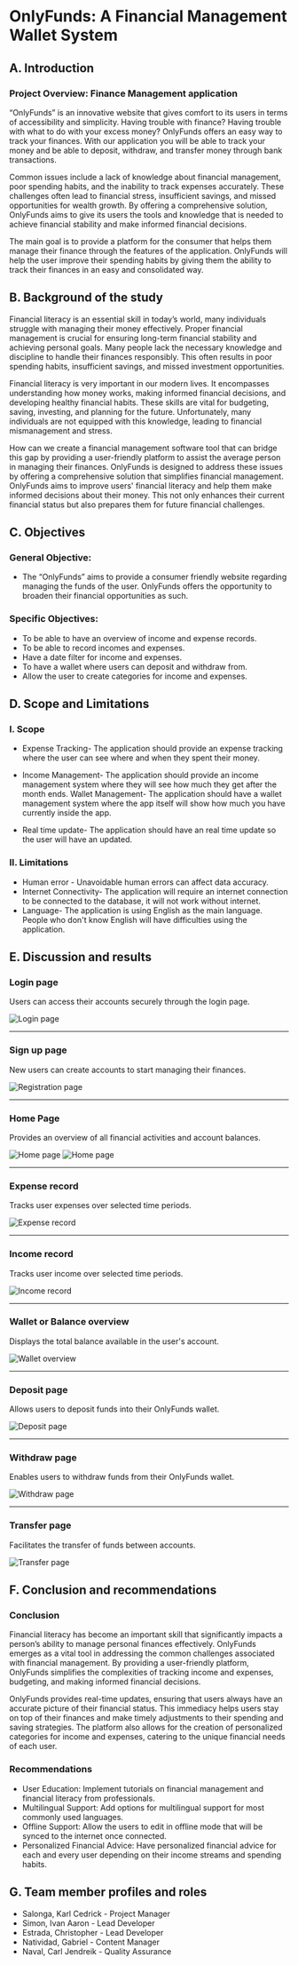 # OnlyFunds: A Financial Management Wallet System


 


## A.	Introduction
### Project Overview:  Finance Management application

“OnlyFunds” is an innovative website that gives comfort to its users in terms of accessibility and simplicity.  Having trouble with finance? Having trouble with what to do with your excess money? OnlyFunds offers an easy way to track your finances. With our application you will be able to track your money and be able to deposit, withdraw, and transfer money through bank transactions.

Common issues include a lack of knowledge about financial management, poor spending habits, and the inability to track expenses accurately. These challenges often lead to financial stress, insufficient savings, and missed opportunities for wealth growth. By offering a comprehensive solution, OnlyFunds aims to give its users the tools and knowledge that is  needed to achieve financial stability and make informed financial decisions.

The main goal is to provide a platform for the consumer that helps them manage their finance through the features of the application. OnlyFunds will help the user improve their spending habits by giving them the ability to track their finances in an easy and consolidated way.


## B.	Background of the study
Financial literacy is an essential skill in today’s world, many individuals struggle with managing their money effectively. Proper financial management is crucial for ensuring long-term financial stability and achieving personal goals. Many people lack the necessary knowledge and discipline to handle their finances responsibly. This often results in poor spending habits, insufficient savings, and missed investment opportunities.

Financial literacy is very important in our modern lives. It encompasses understanding how money works, making informed financial decisions, and developing healthy financial habits. These skills are vital for budgeting, saving, investing, and planning for the future. Unfortunately, many individuals are not equipped with this knowledge, leading to financial mismanagement and stress.

How can we create a financial management software tool that can bridge this gap by providing a user-friendly platform to assist the average person in managing their finances. OnlyFunds is designed to address these issues by offering a comprehensive solution that simplifies financial management. OnlyFunds aims to improve users' financial literacy and help them make informed decisions about their money. This not only enhances their current financial status but also prepares them for future financial challenges.


## C.	Objectives
### General Objective:

- The “OnlyFunds” aims to provide a consumer friendly website regarding managing the funds of the user. OnlyFunds offers the opportunity to broaden their financial opportunities as such.

### Specific Objectives:

- To be able to have an overview of income and expense records.
- To be able to record incomes and expenses.
- Have a date filter for income and expenses.
- To have a wallet where users can deposit and withdraw from.
- Allow the user to create categories for income and expenses.


## D.	Scope and Limitations
### I. Scope

- Expense Tracking- The application should provide an expense tracking where the user can see where and when they spent their money.

- Income Management- The application should provide an income management system where they will see how much they get after the month ends.
Wallet Management- The application should have a wallet management system where the app itself will show how much you have currently inside the app. 
- Real time update- The application should have an real time update so the user will have an updated. 

### II.   Limitations
- Human error - Unavoidable human errors can affect data accuracy.
- Internet Connectivity- The application will require an internet connection to be connected to the database, it will not work without internet.
- Language- The application is using English as the main language. People who don't know English will have difficulties using the application.

## E. 	Discussion and results
###  Login page
Users can access their accounts securely through the login page.
    
![Login page](https://scontent.fmnl9-1.fna.fbcdn.net/v/t1.15752-9/448769550_505852081875131_749996194115018072_n.png?_nc_cat=111&ccb=1-7&_nc_sid=9f807c&_nc_eui2=AeFh2vS-utsVHbhblpLq6gfCs-7XWhDHch2z7tdaEMdyHQpBGYCXGG-vsMpVcxOVdLFOPUmGisaOU-hgv6b-LFmc&_nc_ohc=sH4au1o99msQ7kNvgFEtd6A&_nc_ht=scontent.fmnl9-1.fna&oh=03_Q7cD1QFhtWo2rwMV6SEzkuPp2J5Thcc0RYYWfKBXLQjt6-yQQA&oe=66B21003)

--- 
### Sign up page
New users can create accounts to start managing their finances.

![Registration page](https://scontent.fmnl9-2.fna.fbcdn.net/v/t1.15752-9/449031545_1631194824120159_5842739007152789441_n.png?_nc_cat=101&ccb=1-7&_nc_sid=9f807c&_nc_eui2=AeHnBwwe3QSlSNjLhvWiOQWfSoQAwNli44NKhADA2WLjg-UH5HQgy-V5zTpo6ljPqtKeJzswEgiJ6gVKxSiJgz5k&_nc_ohc=4LSNhHI5e0gQ7kNvgED9TBS&_nc_ht=scontent.fmnl9-2.fna&oh=03_Q7cD1QFyThQxbfYYbSiadA7wcG_c8tCGElfoCqBBtUXR1GI7Kw&oe=66B235B4)

---
### Home Page
Provides an overview of all financial activities and account balances.

![Home page](https://scontent.fmnl9-4.fna.fbcdn.net/v/t1.15752-9/449461204_1199056538203560_8650497747141757997_n.png?_nc_cat=106&ccb=1-7&_nc_sid=9f807c&_nc_eui2=AeGSeHZ0YVheVNm3GtAzr34KPfVxTAPIwRw99XFMA8jBHBcjNKKFmfektP6l5TXUKuVWRUCiMqMgGTtRXIm5fUyg&_nc_ohc=-p6iOzrpxLUQ7kNvgEkmWYM&_nc_ht=scontent.fmnl9-4.fna&oh=03_Q7cD1QFFOGKaWtBe_M2Viu31JwYO-G1mCsygJ0j8prcv67pbhQ&oe=66B212B3)
![Home page](https://scontent.fmnl9-3.fna.fbcdn.net/v/t1.15752-9/449321120_3753084524922204_6318226187724283985_n.png?_nc_cat=104&ccb=1-7&_nc_sid=9f807c&_nc_eui2=AeHaEBJNPCUdRg2g7KdsXo8fJe569qC4eWol7nr2oLh5anOm0AudNQ8-XNdcmhDVFNlkMWLmxqQyVii6OR3Wd-t4&_nc_ohc=5XxGlB1KdJEQ7kNvgEXC2IT&_nc_ht=scontent.fmnl9-3.fna&oh=03_Q7cD1QFPcp-cZxMDZzOPuLyWsrB0UKDF_nPIvb9pZhgZap-_AQ&oe=66B23559)

---
### Expense record
Tracks user expenses over selected time periods.

![Expense record](https://scontent.fmnl9-1.fna.fbcdn.net/v/t1.15752-9/448785778_412525648426887_2041599119704801392_n.png?_nc_cat=110&ccb=1-7&_nc_sid=9f807c&_nc_eui2=AeHTNrhIRYibPbU5KlDVkodOfxSPUSv6JyJ_FI9RK_onIlUpEtbPxCnb-O9VTVKCi1ZPkQWfD800SfIQWE90tcqD&_nc_ohc=IJMRrGfmIzkQ7kNvgF-PgjH&_nc_ht=scontent.fmnl9-1.fna&oh=03_Q7cD1QFNCIw2Aebx-_lhucoj-pkGmAbkrDRvU8fgMy4qfFPuwg&oe=66B23843)

---
### Income record 
Tracks user income over selected time periods.

![Income record](https://scontent.fmnl9-4.fna.fbcdn.net/v/t1.15752-9/449824054_1658100194951672_5116292054055786100_n.png?_nc_cat=105&ccb=1-7&_nc_sid=9f807c&_nc_eui2=AeFn2NMJTp5gklDadBChKV2hD538HiFwz1APnfweIXDPUO0VA-k6u7T9Mrf1F5L4FjgArRsdOMLHMq8XZ1i-XobN&_nc_ohc=QB8YCtFezxoQ7kNvgEViLXd&_nc_ht=scontent.fmnl9-4.fna&oh=03_Q7cD1QEvOYF7K-MHk-rYa60PPvFTnC73UKUs_px0tHw8xg3CzQ&oe=66B21EDE)

---
### Wallet or Balance overview 
Displays the total balance available in the user's account.

![Wallet overview](https://scontent.fmnl9-3.fna.fbcdn.net/v/t1.15752-9/448955798_1831900107294045_6497639079441906990_n.png?_nc_cat=100&ccb=1-7&_nc_sid=9f807c&_nc_eui2=AeGYXHu-IYSMkA6VGWhhEeU_6_nfD9iC_crr-d8P2IL9yszOqR8ySk-m0f26MK4V0DNvrZycmL-yHw2YePN0AKpx&_nc_ohc=U49PC9KzoncQ7kNvgH9sJxF&_nc_ht=scontent.fmnl9-3.fna&oh=03_Q7cD1QEsMguTxObsvqa-8EaXHKTk_pirZKB96MmoLz19vNSSGg&oe=66B21CE3)

---
### Deposit page
Allows users to deposit funds into their OnlyFunds wallet.

![Deposit page](https://scontent.fmnl9-2.fna.fbcdn.net/v/t1.15752-9/449082344_780625730950027_6117113468399199267_n.png?_nc_cat=107&ccb=1-7&_nc_sid=9f807c&_nc_eui2=AeFMK5Pl_ssb4QvCYoL7H8AZNqB7rPAlGVA2oHus8CUZUHsObcY8gYmIQnPtTex1AyCf3AD50YoNK3vKVPnap1g4&_nc_ohc=8taw4anLyccQ7kNvgFP2th9&_nc_ht=scontent.fmnl9-2.fna&oh=03_Q7cD1QGxGbwDfi9tgz0ySlNhxt6blUYnsTce19vdYYJ6Ud4O_g&oe=66B22630)

---
### Withdraw page
Enables users to withdraw funds from their OnlyFunds wallet.

![Withdraw page](https://scontent.fmnl9-2.fna.fbcdn.net/v/t1.15752-9/448911071_751856066928849_5875688480493971940_n.png?_nc_cat=107&ccb=1-7&_nc_sid=9f807c&_nc_eui2=AeGOY_JJxnmqjHQAXgC4THNqNd0zdz_-5gc13TN3P_7mB4MttGRAPpbWyW9ATAqruwLysR0J1NNIQHgnf-zzsuTV&_nc_ohc=Be6D5k8V_x8Q7kNvgFFVvoT&_nc_ht=scontent.fmnl9-2.fna&oh=03_Q7cD1QE1PLTw1IzD-Zumki2tjEQUSFhHLZVQwvIXumRZ2isZNw&oe=66B21C77)

---
### Transfer page
Facilitates the transfer of funds between accounts.

![Transfer page](https://scontent.fmnl9-1.fna.fbcdn.net/v/t1.15752-9/448946269_325832983927140_3673488430665358118_n.png?_nc_cat=109&ccb=1-7&_nc_sid=9f807c&_nc_eui2=AeFdz2x0NtRTWvxLNzvQNZptbluMH--xcyNuW4wf77FzI8LQSxfFElukdvrupbhKtuI1Kr7LeKnWGKfiCUcU1R5a&_nc_ohc=LjNa8hj6Q2gQ7kNvgEdXmbJ&_nc_ht=scontent.fmnl9-1.fna&oh=03_Q7cD1QFTx6BuP0UniqimzPaJCXdj40uvMzfjcnW_pvt9x-cBig&oe=66B223DB)


## F.   Conclusion and recommendations
### Conclusion

Financial literacy has become an important skill that significantly impacts a person’s ability to manage personal finances effectively. OnlyFunds emerges as a vital tool in addressing the common challenges associated with financial management. By providing a user-friendly platform, OnlyFunds simplifies the complexities of tracking income and expenses, budgeting, and making informed financial decisions.

OnlyFunds provides real-time updates, ensuring that users always have an accurate picture of their financial status. This immediacy helps users stay on top of their finances and make timely adjustments to their spending and saving strategies. The platform also allows for the creation of personalized categories for income and expenses, catering to the unique financial needs of each user.

### Recommendations
- User Education: Implement tutorials on financial management and financial literacy from professionals.
- Multilingual Support: Add options for multilingual support for most commonly used languages.
- Offline Support: Allow the users to edit in offline mode that will be synced to the internet once connected.
- Personalized Financial Advice: Have personalized financial advice for each and every user depending on their income streams and spending habits.

## G.   Team member profiles and roles
- Salonga, Karl Cedrick - Project Manager   
- Simon, Ivan Aaron -	Lead Developer   
- Estrada, Christopher - Lead Developer
- Natividad, Gabriel - 	Content Manager
- Naval, Carl Jendreik - 	Quality Assurance